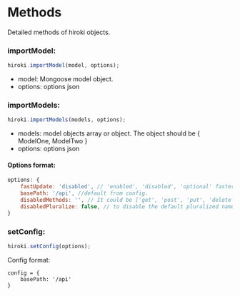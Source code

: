 # Methods
Detailed methods of hiroki objects.

### importModel:

```js
hiroki.importModel(model, options);
```
* model: Mongoose model object.
* options: options json

### importModels:

```js
hiroki.importModels(models, options);
```

* models: model objects array or object.
The object should be { ModelOne, ModelTwo }
* options: options json
#### Options format:
```js
options: {
    fastUpdate: 'disabled', // 'enabled', 'disabled', 'optional' faster update without getting the updated document.
    basePath: '/api', //default from config.
    disabledMethods: '', // It could be ['get', 'post', 'put', 'delete']
    disabledPluralize: false, // to disable the default pluralized name in the path
}
```


### setConfig:

```js
hiroki.setConfig(options);
```
Config format:
```
config = {
    basePath: '/api'
}
```